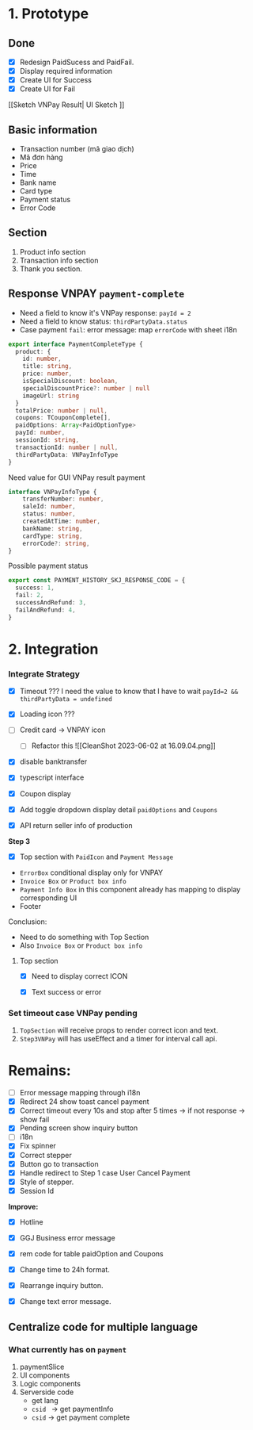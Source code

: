 
#  1. Prototype
## Done
- [x] Redesign PaidSucess and PaidFail.
- [x] Display required information
- [x] Create UI for Success
- [x] Create UI for Fail

[[Sketch VNPay Result| UI Sketch ]]


## Basic information
- Transaction number (mã giao dịch)
- Mã đơn hàng
- Price 
- Time 
- Bank name
- Card type
- Payment status
- Error Code

## Section 

1. Product info section
2. Transaction info section
3. Thank you section.

## Response VNPAY `payment-complete`

- Need a field to know it's VNPay response: `payId = 2`
- Need a field to know status: `thirdPartyData.status`
- Case payment `fail`: error message: map `errorCode` with sheet i18n

```ts
export interface PaymentCompleteType {
  product: {
    id: number,
    title: string,
    price: number,
    isSpecialDiscount: boolean,
    specialDiscountPrice?: number | null
    imageUrl: string
  }
  totalPrice: number | null,
  coupons: TCouponComplete[],
  paidOptions: Array<PaidOptionType>
  payId: number,
  sessionId: string,
  transactionId: number | null,
  thirdPartyData: VNPayInfoType
}

```

Need value for GUI VNPay result payment
```ts
interface VNPayInfoType {
	transferNumber: number,
	saleId: number,
	status: number,
	createdAtTime: number,
	bankName: string,
	cardType: string,
	errorCode?: string,
}
```

Possible payment status
```ts
export const PAYMENT_HISTORY_SKJ_RESPONSE_CODE = {
  success: 1,
  fail: 2,
  successAndRefund: 3,
  failAndRefund: 4,
}
```

# 2. Integration

### Integrate Strategy
- [x] Timeout ???  I need the value to know that I have to wait `payId=2 && thirdPartyData = undefined`
- [x] Loading icon ???
- [ ] Credit card -> VNPAY icon
	- [ ] Refactor this  ![[CleanShot 2023-06-02 at 16.09.04.png]]

- [x] disable banktransfer
- [x] typescript interface
- [x] Coupon display
- [x] Add toggle dropdown display detail `paidOptions` and `Coupons`
- [x] API return seller info of production


**Step 3**
- [x] Top section with `PaidIcon` and `Payment Message` 
- `ErrorBox` conditional display only for VNPAY
- `Invoice Box` or `Product box info`
- `Payment Info Box`  in this component already has mapping to display corresponding UI
- Footer

Conclusion: 
- Need to do something with Top Section 
- Also `Invoice Box` or `Product box info`

1. Top section
	- [x] Need to display correct ICON
	- [x] Text success or error


### Set timeout case VNPay pending

1. `TopSection` will receive props to render correct icon and text.
2. `Step3VNPay` will has useEffect and a timer for interval call api.


# Remains:

- [ ] Error message mapping through i18n
- [x] Redirect 24 show toast cancel payment
- [x] Correct timeout every 10s and stop after 5 times -> if not response -> show fail
- [x] Pending screen show inquiry button
- [ ] i18n
- [x] Fix spinner
- [x] Correct stepper
- [x] Button go to transaction
- [x] Handle redirect to Step 1 case User Cancel Payment
- [x] Style of stepper. 
- [x] Session Id

**Improve:**
- [x] Hotline
- [x] GGJ Business error message 
- [x] rem code for table paidOption and Coupons
- [x] Change time to 24h format.
- [x] Rearrange inquiry button.
- [x] Change text error message.


## Centralize code for multiple language

### What currently has on `payment`

1. paymentSlice
2. UI components
3. Logic components
4. Serverside code
	- get lang
	- `csid ` -> get paymentInfo
	- `csid` -> get payment complete

```js

```

